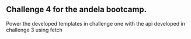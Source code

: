 
## Challenge 4 for the andela bootcamp.

Power the developed templates in challenge one with the api developed in challenge 3 using fetch